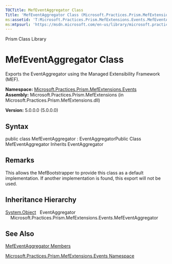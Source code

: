 ```yaml
---
TOCTitle: MefEventAggregator Class
Title: 'MefEventAggregator Class (Microsoft.Practices.Prism.MefExtensions.Events)'
ms:assetid: 'T:Microsoft.Practices.Prism.MefExtensions.Events.MefEventAggregator'
ms:mtpsurl: 'https://msdn.microsoft.com/en-us/library/microsoft.practices.prism.mefextensions.events.mefeventaggregator(v=pandp.50)'
---
```


Prism Class Library

MefEventAggregator Class
========================

Exports the EventAggregator using the Managed Extensibility Framework (MEF).

**Namespace:** [Microsoft.Practices.Prism.MefExtensions.Events](https://msdn.microsoft.com/library/microsoft.practices.prism.mefextensions.events)
**Assembly:** Microsoft.Practices.Prism.MefExtensions (in Microsoft.Practices.Prism.MefExtensions.dll)

**Version:** 5.0.0.0 (5.0.0.0)

## Syntax


public class MefEventAggregator : EventAggregatorPublic Class MefEventAggregator Inherits EventAggregator

Remarks
-------

 This allows the MefBootstrapper to provide this class as a default implementation. If another implementation is found, this export will not be used.

Inheritance Hierarchy
---------------------

<span id="familyToggle"></span>[System.Object](http://msdn.microsoft.com/en-us/library/e5kfa45b)
  EventAggregator
    Microsoft.Practices.Prism.MefExtensions.Events.MefEventAggregator

See Also
--------


[MefEventAggregator Members](https://msdn.microsoft.com/allmembers.t:microsoft.practices.prism.mefextensions.events.mefeventaggregator)

[Microsoft.Practices.Prism.MefExtensions.Events Namespace](https://msdn.microsoft.com/library/microsoft.practices.prism.mefextensions.events)
